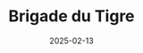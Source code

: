 ---
title: Brigade du Tigre
address: 38 rue du Faubourg Poissonnière, 75010 Paris
date: 2025-02-13
ratings:
- 4
foodtags:
- français
- tapas
countrycodes:
- FRA
cover: IMG_6224
---